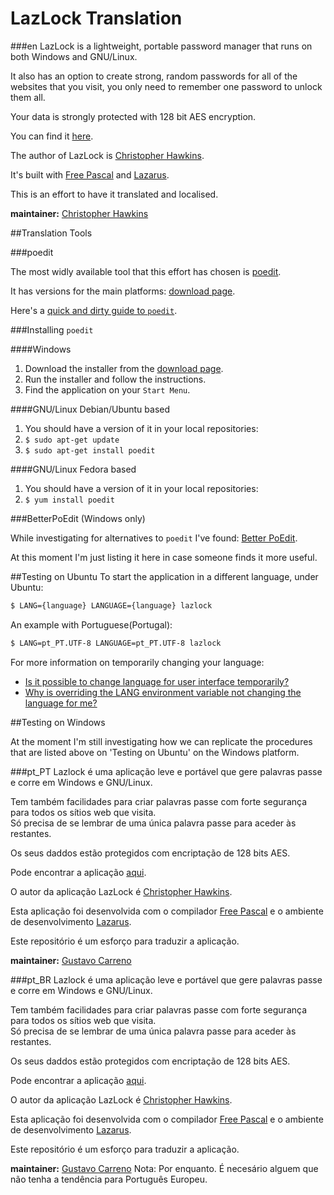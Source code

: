 # LazLock Translation

###en
LazLock is a lightweight, portable password manager that runs on both Windows and GNU/Linux.

It also has an option to create strong, random passwords for all of the websites that you visit, you only need to remember one password to unlock them all.

Your data is strongly protected with 128 bit AES encryption.

You can find it [here](https://sourceforge.net/projects/lazlock/).

The author of LazLock is [Christopher Hawkins](https://twitter.com/CyberFilth).

It's built with [Free Pascal](http://www.freepascal.org) and [Lazarus](http://www.lazarus-ide.org).

This is an effort to have it translated and localised.

__maintainer:__ [Christopher Hawkins](https://github.com/cyberfilth)

##Translation Tools

###poedit

The most widly available tool that this effort has chosen is [poedit](https://poedit.net/).

It has versions for the main platforms: [download page](https://poedit.net/download).

Here's a [quick and dirty guide to `poedit`](https://flossvalley.blogspot.co.uk/2008/07/quick-and-dirty-guide-to-poedit.html).

###Installing `poedit`

####Windows

 1. Download the installer from the [download page](https://poedit.net/download).
 2. Run the installer and follow the instructions.
 3. Find the application on your `Start Menu`.
 
####GNU/Linux Debian/Ubuntu based

 1. You should have a version of it in your local repositories:
 2. `$ sudo apt-get update`
 3. `$ sudo apt-get install poedit`

####GNU/Linux Fedora based

 1. You should have a version of it in your local repositories:
 2. `$ yum install poedit`

###BetterPoEdit (Windows only)

While investigating for alternatives to `poedit` I've found: [Better PoEdit](https://sourceforge.net/projects/betterpoeditor/).

At this moment I'm just listing it here in case someone finds it more useful.

##Testing on Ubuntu
To start the application in a different language, under Ubuntu:

```bash
$ LANG={language} LANGUAGE={language} lazlock
```

An example with Portuguese(Portugal):

```bash
$ LANG=pt_PT.UTF-8 LANGUAGE=pt_PT.UTF-8 lazlock
```

For more information on temporarily changing your language:

 * [Is it possible to change language for user interface temporarily?](https://askubuntu.com/questions/246547/is-it-possible-to-change-language-for-user-interface-temporarily)
 * [Why is overriding the LANG environment variable not changing the language for me?](https://askubuntu.com/questions/311767/why-is-overriding-the-lang-environment-variable-not-changing-the-language-for-me)

##Testing on Windows

At the moment I'm still investigating how we can replicate the procedures that are listed above on 'Testing on Ubuntu' on the Windows platform.

###pt_PT
Lazlock é uma aplicação leve e portável que gere palavras passe e corre em Windows e GNU/Linux.

Tem também facilidades para criar palavras passe com forte segurança para todos os sítios web que visita.  
Só precisa de se lembrar de uma única palavra passe para aceder às restantes.

Os seus daddos estão protegidos com encriptação de 128 bits AES.

Pode encontrar a aplicação [aqui](https://sourceforge.net/projects/lazlock/).

O autor da aplicação LazLock é [Christopher Hawkins](https://twitter.com/CyberFilth).

Esta aplicação foi desenvolvida com o compilador [Free Pascal](http://www.freepascal.org) e o ambiente de desenvolvimento [Lazarus](http://www.lazarus-ide.org).

Este repositório é um esforço para traduzir a aplicação.

__maintainer:__ [Gustavo Carreno](https://github.com/gcarreno)

###pt_BR
Lazlock é uma aplicação leve e portável que gere palavras passe e corre em Windows e GNU/Linux.

Tem também facilidades para criar palavras passe com forte segurança para todos os sítios web que visita.  
Só precisa de se lembrar de uma única palavra passe para aceder às restantes.

Os seus daddos estão protegidos com encriptação de 128 bits AES.

Pode encontrar a aplicação [aqui](https://sourceforge.net/projects/lazlock/).

O autor da aplicação LazLock é [Christopher Hawkins](https://twitter.com/CyberFilth).

Esta aplicação foi desenvolvida com o compilador [Free Pascal](http://www.freepascal.org) e o ambiente de desenvolvimento [Lazarus](http://www.lazarus-ide.org).

Este repositório é um esforço para traduzir a aplicação.

__maintainer:__ [Gustavo Carreno](https://github.com/gcarreno) Nota: Por enquanto. É necesário alguem que não tenha a tendência para Português Europeu.
